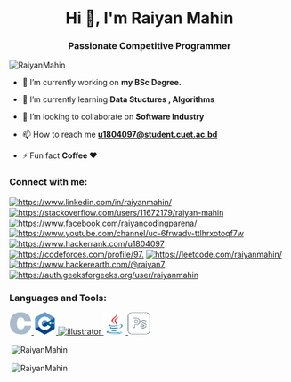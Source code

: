 <h1 align="center">Hi 👋, I'm Raiyan Mahin</h1>
<h3 align="center">Passionate Competitive Programmer</h3>

<p align="left"> <img src="https://komarev.com/ghpvc/?username=RaiyanMahin&label=Profile%20views&color=0e75b6&style=flat" alt="RaiyanMahin" /> </p>



- 🔭 I’m currently working on **my BSc Degree.**

- 🌱 I’m currently learning **Data Stuctures , Algorithms**

- 👯 I’m looking to collaborate on **Software Industry**

- 📫 How to reach me **u1804097@student.cuet.ac.bd**

- ⚡ Fun fact **Coffee ❤**

<h3 align="left">Connect with me:</h3>
<p align="left">
<a href="https://linkedin.com/in/https://www.linkedin.com/in/raiyanmahin/" target="blank"><img align="center" src="https://cdn.jsdelivr.net/npm/simple-icons@3.0.1/icons/linkedin.svg" alt="https://www.linkedin.com/in/raiyanmahin/" height="30" width="40" /></a>
<a href="https://stackoverflow.com/users/https://stackoverflow.com/users/11672179/raiyan-mahin" target="blank"><img align="center" src="https://cdn.jsdelivr.net/npm/simple-icons@3.0.1/icons/stackoverflow.svg" alt="https://stackoverflow.com/users/11672179/raiyan-mahin" height="30" width="40" /></a>
<a href="https://fb.com/https://www.facebook.com/raiyancodingparena/" target="blank"><img align="center" src="https://cdn.jsdelivr.net/npm/simple-icons@3.0.1/icons/facebook.svg" alt="https://www.facebook.com/raiyancodingparena/" height="30" width="40" /></a>
<a href="https://www.youtube.com/c/https://www.youtube.com/channel/uc-6frwadv-ttlhrxotoqf7w" target="blank"><img align="center" src="https://cdn.jsdelivr.net/npm/simple-icons@3.0.1/icons/youtube.svg" alt="https://www.youtube.com/channel/uc-6frwadv-ttlhrxotoqf7w" height="30" width="40" /></a>
<a href="https://www.hackerrank.com/https://www.hackerrank.com/u1804097" target="blank"><img align="center" src="https://cdn.jsdelivr.net/npm/simple-icons@3.0.1/icons/hackerrank.svg" alt="https://www.hackerrank.com/u1804097" height="30" width="40" /></a>
<a href="https://codeforces.com/profile/https://codeforces.com/profile/97." target="blank"><img align="center" src="https://cdn.jsdelivr.net/npm/simple-icons@3.0.1/icons/codeforces.svg" alt="https://codeforces.com/profile/97." height="30" width="40" /></a>
<a href="https://www.leetcode.com/https://leetcode.com/raiyanmahin/" target="blank"><img align="center" src="https://cdn.jsdelivr.net/npm/simple-icons@3.0.1/icons/leetcode.svg" alt="https://leetcode.com/raiyanmahin/" height="30" width="40" /></a>
<a href="https://www.hackerearth.com/https://www.hackerearth.com/@raiyan7" target="blank"><img align="center" src="https://cdn.jsdelivr.net/npm/simple-icons@3.0.1/icons/hackerearth.svg" alt="https://www.hackerearth.com/@raiyan7" height="30" width="40" /></a>
<a href="https://auth.geeksforgeeks.org/user/https://auth.geeksforgeeks.org/user/raiyanmahin" target="blank"><img align="center" src="https://cdn.jsdelivr.net/npm/simple-icons@3.0.1/icons/geeksforgeeks.svg" alt="https://auth.geeksforgeeks.org/user/raiyanmahin" height="30" width="40" /></a>
</p>

<h3 align="left">Languages and Tools:</h3>
<p align="left"> <a href="https://www.cprogramming.com/" target="_blank"> <img src="https://raw.githubusercontent.com/devicons/devicon/master/icons/c/c-original.svg" alt="c" width="40" height="40"/> </a> <a href="https://www.w3schools.com/cpp/" target="_blank"> <img src="https://raw.githubusercontent.com/devicons/devicon/master/icons/cplusplus/cplusplus-original.svg" alt="cplusplus" width="40" height="40"/> </a> <a href="https://www.adobe.com/in/products/illustrator.html" target="_blank"> <img src="https://www.vectorlogo.zone/logos/adobe_illustrator/adobe_illustrator-icon.svg" alt="illustrator" width="40" height="40"/> </a> <a href="https://www.java.com" target="_blank"> <img src="https://raw.githubusercontent.com/devicons/devicon/master/icons/java/java-original.svg" alt="java" width="40" height="40"/> </a> <a href="https://www.photoshop.com/en" target="_blank"> <img src="https://raw.githubusercontent.com/devicons/devicon/master/icons/photoshop/photoshop-line.svg" alt="photoshop" width="40" height="40"/> </a> </p>

<p>&nbsp;<img align="center" src="https://github-readme-stats.vercel.app/api?username=RaiyanMahin&&show_icons=true&title_color=ffffff&icon_color=bb2acf&text_color=daf7dc&bg_color=151515" alt="RaiyanMahin" /></p>

<p>&nbsp;<img align="center" src="https://github-readme-stats.vercel.app/api/top-langs/?username=RaiyanMahin&theme=dark&hide_langs_below=1" alt="RaiyanMahin" /></p>



